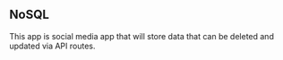## NoSQL

This app is social media app that will store data that can be deleted and updated via API routes.



